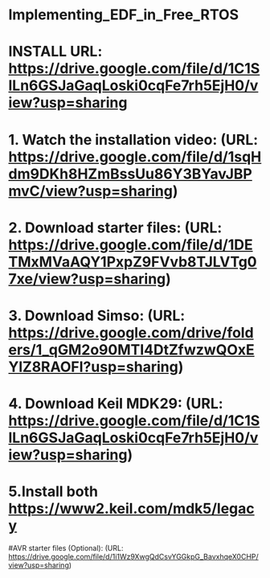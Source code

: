 # Implementing_EDF_in_Free_RTOS
# INSTALL URL: https://drive.google.com/file/d/1C1SlLn6GSJaGaqLoski0cqFe7rh5EjH0/view?usp=sharing

#    1. Watch the installation video: (URL: https://drive.google.com/file/d/1sqHdm9DKh8HZmBssUu86Y3BYavJBPmvC/view?usp=sharing)
#    2. Download starter files: (URL: https://drive.google.com/file/d/1DETMxMVaAQY1PxpZ9FVvb8TJLVTg07xe/view?usp=sharing)
#    3. Download Simso: (URL: https://drive.google.com/drive/folders/1_qGM2o90MTI4DtZfwzwQOxEYlZ8RAOFI?usp=sharing)
#    4. Download Keil MDK29: (URL: https://drive.google.com/file/d/1C1SlLn6GSJaGaqLoski0cqFe7rh5EjH0/view?usp=sharing)
#    5.Install both https://www2.keil.com/mdk5/legacy

#AVR starter files (Optional): (URL: https://drive.google.com/file/d/1i1Wz9XwgQdCsvYGGkpG_BavxhqeX0CHP/view?usp=sharing)
